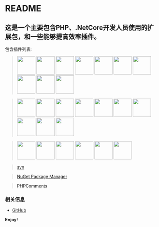 # README
## 这是一个主要包含PHP、.NetCore开发人员使用的扩展包，和一些能够提高效率插件。

包含插件列表:

> [<img src="https://alefragnani.gallerycdn.vsassets.io/extensions/alefragnani/bookmarks/10.0.0/1543356283082/Microsoft.VisualStudio.Services.Icons.Default" width="60">](https://marketplace.visualstudio.com/items?itemName=alefragnani.Bookmarks)
[<img src="https://bmewburn.gallerycdn.vsassets.io/extensions/bmewburn/vscode-intelephense-client/0.8.8/1518524868089/Microsoft.VisualStudio.Services.Icons.Default" width="60">](https://marketplace.visualstudio.com/items?itemName=bmewburn.vscode-intelephense-client)
[<img src="https://coenraads.gallerycdn.vsassets.io/extensions/coenraads/bracket-pair-colorizer/1.0.61/1542132753296/Microsoft.VisualStudio.Services.Icons.Default" width="60">](https://marketplace.visualstudio.com/items?itemName=CoenraadS.bracket-pair-colorizer)
[<img src="https://donjayamanne.gallerycdn.vsassets.io/extensions/donjayamanne/jquerysnippets/0.0.1/1474455550460/Microsoft.VisualStudio.Services.Icons.Default" width="60">](https://marketplace.visualstudio.com/items?itemName=donjayamanne.jquerysnippets)
[<img src="https://ecodes.gallerycdn.vsassets.io/extensions/ecodes/vscode-phpmd/1.1.0/1534799973126/Microsoft.VisualStudio.Services.Icons.Default" width="60">](https://marketplace.visualstudio.com/items?itemName=ecodes.vscode-phpmd)
[<img src="https://eg2.gallerycdn.vsassets.io/extensions/eg2/vscode-npm-script/0.3.5/1530888240980/Microsoft.VisualStudio.Services.Icons.Default" width="60">](https://marketplace.visualstudio.com/items?itemName=eg2.vscode-npm-script)
[<img src="https://emmanuelbeziat.gallerycdn.vsassets.io/extensions/emmanuelbeziat/vscode-great-icons/2.1.46/1544554801024/Microsoft.VisualStudio.Services.Icons.Default" width="60">](https://marketplace.visualstudio.com/items?itemName=emmanuelbeziat.vscode-great-icons)
[<img src="https://felixfbecker.gallerycdn.vsassets.io/extensions/felixfbecker/php-debug/1.12.6/1537548775407/Microsoft.VisualStudio.Services.Icons.Default" width="60">](https://marketplace.visualstudio.com/items?itemName=felixfbecker.php-debug)
[<img src="https://formulahendry.gallerycdn.vsassets.io/extensions/formulahendry/dotnet/0.0.4/1522160012743/Microsoft.VisualStudio.Services.Icons.Default" width="60">](https://marketplace.visualstudio.com/items?itemName=formulahendry.dotnet)
[<img src="https://formulahendry.gallerycdn.vsassets.io/extensions/formulahendry/translator/0.0.3/1540539437906/Microsoft.VisualStudio.Services.Icons.Default" width="60">](https://marketplace.visualstudio.com/items?itemName=formulahendry.translator)

> [<img src="https://grapecity.gallerycdn.vsassets.io/extensions/grapecity/gc-excelviewer/2.1.26/1534868417220/Microsoft.VisualStudio.Services.Icons.Default" width="60">](https://marketplace.visualstudio.com/items?itemName=GrapeCity.gc-excelviewer)
[<img src="https://hoovercj.gallerycdn.vsassets.io/extensions/hoovercj/vscode-power-mode/2.2.0/1521301708131/Microsoft.VisualStudio.Services.Icons.Default" width="60">](https://marketplace.visualstudio.com/items?itemName=hoovercj.vscode-power-mode)
[<img src="https://humy2833.gallerycdn.vsassets.io/extensions/humy2833/ftp-simple/0.6.8/1539578627811/Microsoft.VisualStudio.Services.Icons.Default" width="60">](https://marketplace.visualstudio.com/items?itemName=humy2833.ftp-simple)
[<img src="https://kisstkondoros.gallerycdn.vsassets.io/extensions/kisstkondoros/vscode-gutter-preview/0.16.4/1543447901613/Microsoft.VisualStudio.Services.Icons.Default" width="60">](https://marketplace.visualstudio.com/items?itemName=kisstkondoros.vscode-gutter-preview)
[<img src="https://leizongmin.gallerycdn.vsassets.io/extensions/leizongmin/node-module-intellisense/1.5.0/1513178368063/Microsoft.VisualStudio.Services.Icons.Default" width="60">](https://marketplace.visualstudio.com/items?itemName=leizongmin.node-module-intellisense)
[<img src="https://manasxx.gallerycdn.vsassets.io/extensions/manasxx/background-cover/1.0.0/1541659030859/Microsoft.VisualStudio.Services.Icons.Default" width="60">](https://marketplace.visualstudio.com/items?itemName=manasxx.background-cover)
[<img src="https://manasxx.gallerycdn.vsassets.io/extensions/manasxx/phpdocument/1.0.0/1542004631622/Microsoft.VisualStudio.Services.Icons.Default" width="60">](https://marketplace.visualstudio.com/items?itemName=manasxx.PHPDocument)
[<img src="https://mkloubert.gallerycdn.vsassets.io/extensions/mkloubert/vscode-remote-workspace/0.38.0/1543774691654/Microsoft.VisualStudio.Services.Icons.Default" width="60">](https://marketplace.visualstudio.com/items?itemName=mkloubert.vscode-remote-workspace)
[<img src="https://ms-mssql.gallerycdn.vsassets.io/extensions/ms-mssql/mssql/1.4.0/1530218665202/Microsoft.VisualStudio.Services.Icons.Default" width="60">](https://marketplace.visualstudio.com/items?itemName=ms-mssql.mssql)
[<img src="https://ms-vscode.gallerycdn.vsassets.io/extensions/ms-vscode/csharp/1.17.1/1542303884282/Microsoft.VisualStudio.Services.Icons.Default" width="60">](https://marketplace.visualstudio.com/items?itemName=ms-vscode.csharp)

> [<img src="https://oderwat.gallerycdn.vsassets.io/extensions/oderwat/indent-rainbow/7.2.4/1534517309714/Microsoft.VisualStudio.Services.Icons.Default" width="60">](https://marketplace.visualstudio.com/items?itemName=oderwat.indent-rainbow)
[<img src="https://shan.gallerycdn.vsassets.io/extensions/shan/code-settings-sync/3.2.4/1544695828056/Microsoft.VisualStudio.Services.Icons.Default" width="60">](https://marketplace.visualstudio.com/items?itemName=Shan.code-settings-sync)
[<img src="https://sirtori.gallerycdn.vsassets.io/extensions/sirtori/indenticator/0.6.0/1525727534420/Microsoft.VisualStudio.Services.Icons.Default" width="60">](https://marketplace.visualstudio.com/items?itemName=SirTori.indenticator)
[<img src="https://uloco.gallerycdn.vsassets.io/extensions/uloco/theme-bluloco-dark/2.6.5/1539685217836/Microsoft.VisualStudio.Services.Icons.Default" width="60">](https://marketplace.visualstudio.com/items?itemName=uloco.theme-bluloco-dark)
[<img src="https://vincaslt.gallerycdn.vsassets.io/extensions/vincaslt/highlight-matching-tag/0.8.4/1542389840290/Microsoft.VisualStudio.Services.Icons.Default" width="60">](https://marketplace.visualstudio.com/items?itemName=vincaslt.highlight-matching-tag)
[<img src="https://wwm.gallerycdn.vsassets.io/extensions/wwm/better-align/1.1.6/1497693945438/Microsoft.VisualStudio.Services.Icons.Default" width="60">](https://marketplace.visualstudio.com/items?itemName=wwm.better-align)






> [svn](https://marketplace.visualstudio.com/items?itemName=fantasytyx.tortoise-svn)

> [NuGet Package Manager](https://marketplace.visualstudio.com/items?itemName=jmrog.vscode-nuget-package-manager)

> [PHPComments](https://marketplace.visualstudio.com/items?itemName=yurun.phpcomments)

### 相关信息

* [GitHub](https://github.com/AShujiao/php-dotnet-developer-vscode-pack)

**Enjoy!**
